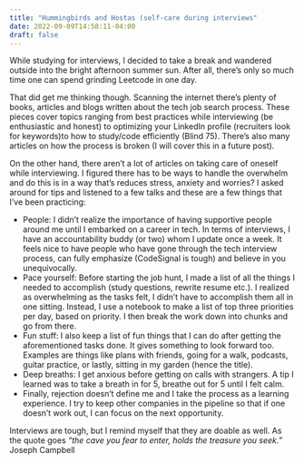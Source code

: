 ```yaml
---
title: "Hummingbirds and Hostas (self-care during interviews"
date: 2022-09-09T14:58:11-04:00
draft: false
---
```


While studying for interviews, I decided to take a break and wandered outside into the bright afternoon summer sun. After all, there’s only so much time one can spend grinding Leetcode in one day.

That did get me thinking though. Scanning the internet there’s plenty of books, articles and blogs written about the tech job search process. These pieces cover topics ranging from best practices while interviewing (be enthusiastic and honest) to optimizing your LinkedIn profile (recruiters look for keywords)to how to study/code efficiently (Blind 75). There’s also many articles on how the process is broken (I will cover this in a future post). 

On the other hand, there aren’t a lot of articles on taking care of oneself while interviewing. I figured there has to be ways to handle the overwhelm and do this is in a way that’s reduces stress, anxiety and worries? I asked around for tips and listened to a few talks and these are a few things that I’ve been practicing:

- People: I didn’t realize the importance of having supportive people around me until I embarked on a career in tech. In terms of interviews, I have an accountability buddy (or two) whom I update once a week. It feels nice to have people who have gone through the tech interview process, can fully emphasize (CodeSignal is tough) and believe in you unequivocally. 
- Pace yourself: Before starting the job hunt, I made a list of all the things I needed to accomplish (study questions, rewrite resume etc.). I realized as overwhelming as the tasks felt, I didn’t have to accomplish them all in one sitting. Instead, I use a notebook to make a list of top three priorities per day, based on priority. I then break the work down into chunks and go from there. 
- Fun stuff: I also keep a list of fun things that I can do after getting the aforementioned tasks done. It gives something to look forward too. Examples are things like plans with friends, going for a walk, podcasts, guitar practice, or lastly, sitting in my garden (hence the title). 
- Deep breaths: I get anxious before getting on calls with strangers. A tip I learned was to take a breath in for 5, breathe out for 5 until I felt calm. 
- Finally, rejection doesn’t define me and I take the process as a learning experience. I try to keep other companies in the pipeline so that if one doesn’t work out, I can focus on the next opportunity. 

Interviews are tough, but I remind myself that they are doable as well. As the quote goes *“the cave you fear to enter, holds the treasure you seek.”* Joseph Campbell
